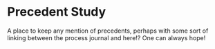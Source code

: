 # Precedent Study

A place to keep any mention of precedents, perhaps with some sort of linking between the process journal and here!? One can always hope!